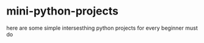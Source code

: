 # mini-python-projects
here are some simple intersesthing python projects for every beginner must do
